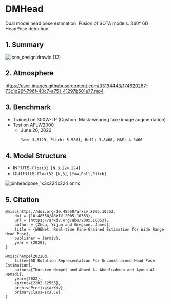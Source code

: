 # DMHead
Dual model head pose estimation. Fusion of SOTA models. 360° 6D HeadPose detection.

## 1. Summary
![icon_design drawio (12)](https://user-images.githubusercontent.com/33194443/174622614-bc67a307-88df-4577-a1da-daa37c57eeb9.png)

## 2. Atmosphere
https://user-images.githubusercontent.com/33194443/174620267-73c1d26f-796f-40c7-a751-41297b501e77.mp4

## 3. Benchmark
- Trained on 300W-LP (Custom, Mask-wearing face image augmentation)
- Test on AFLW2000
  - June 20, 2022
    ```
    Yaw: 3.6129, Pitch: 5.5801, Roll: 3.8468, MAE: 4.3466
    ```

## 4. Model Structure
- INPUTS: `Float32 [N,3,224,224]`
- OUTPUTS: `Float32 [N,3]`, `[Yaw,Roll,Pitch]`

![pinheadpose_1x3x224x224 onnx](https://user-images.githubusercontent.com/33194443/174504855-bf03e294-c9c9-477d-9faf-07b3d0393463.png)

## 5. Citation
```
@misc{https://doi.org/10.48550/arxiv.2005.10353,
    doi = {10.48550/ARXIV.2005.10353},
    url = {https://arxiv.org/abs/2005.10353},
    author = {Zhou, Yijun and Gregson, James},
    title = {WHENet: Real-time Fine-Grained Estimation for Wide Range Head Pose},
    publisher = {arXiv},
    year = {2020},
}
```
```
@misc{hempel20226d,
    title={6D Rotation Representation For Unconstrained Head Pose Estimation},
    author={Thorsten Hempel and Ahmed A. Abdelrahman and Ayoub Al-Hamadi},
    year={2022},
    eprint={2202.12555},
    archivePrefix={arXiv},
    primaryClass={cs.CV}
}
```
